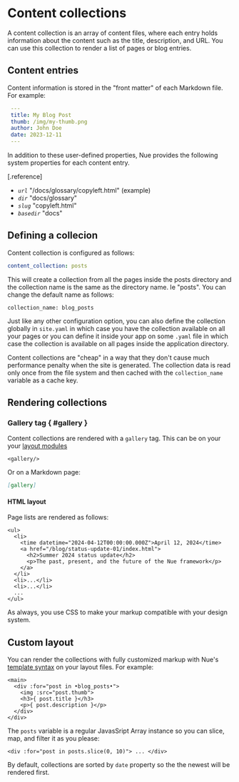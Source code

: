 

# Content collections
A content collection is an array of content files, where each entry holds information about the content such as the title, description, and URL. You can use this collection to render a list of pages or blog entries.


## Content entries
Content information is stored in the "front matter" of each Markdown file. For example:

``` yaml
 ---
 title: My Blog Post
 thumb: /img/my-thumb.png
 author: John Doe
 date: 2023-12-11
 ---
```

In addition to these user-defined properties, Nue provides the following system properties for each content entry.

[.reference]
  * *`url`* "/docs/glossary/copyleft.html" (example)
  * *`dir`* "docs/glossary"
  * *`slug`* "copyleft.html"
  * *`basedir`* "docs"



## Defining a collecion
Content collection is configured as follows:

``` yaml
content_collection: posts
```

This will create a collection from all the pages inside the posts directory and the collection name is the same as the directory name. Ie "posts". You can change the default name as follows:

```
collection_name: blog_posts
```

Just like any other configuration option, you can also define the collection globally in `site.yaml` in which case you have the collection available on all your pages or you can define it inside your app on some `.yaml` file in which case the collection is available on all pages inside the application directory.

Content collections are "cheap" in a way that they don't cause much performance penalty when the site is generated. The collection data is read only once from the file system and then cached with the `collection_name` variable as a cache key.



## Rendering collections


### Gallery tag { #gallery }
Content collections are rendered with a `gallery` tag. This can be on your your [layout modules](custom-layots.html)

```
<gallery/>
```

Or on a Markdown page:

``` md
[gallery]
```


#### HTML layout
Page lists are rendered as follows:

```
<ul>
  <li>
    <time datetime="2024-04-12T00:00:00.000Z">April 12, 2024</time>
    <a href="/blog/status-update-01/index.html">
      <h2>Summer 2024 status update</h2>
      <p>The past, present, and the future of the Nue framework</p>
    </a>
  </li>
  <li>...</li>
  <li>...</li>
  ...
</ul>
```

As always, you use CSS to make your markup compatible with your design system.



## Custom layout
You can render the collections with fully customized markup with Nue's [template syntax](template-syntax.html) on your layout files. For example:


```
<main>
  <div :for="post in •blog_posts•">
    <img :src="post.thumb">
    <h3>{ post.title }</h3>
    <p>{ post.description }</p>
  </div>
</div>
```

The `posts` variable is a regular JavasSript Array instance so you can slice, map, and filter it as you please:

```
<div :for="post in posts.slice(0, 10)"> ... </div>
```

By default, collections are sorted by `date` property so the the newest will be rendered first.


